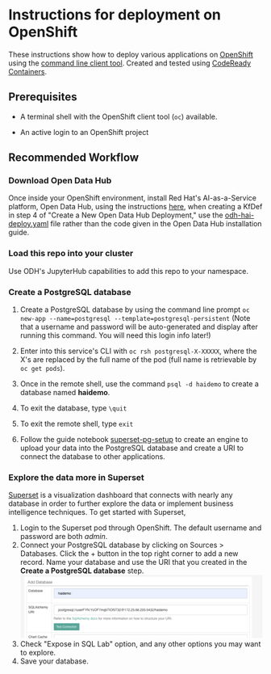 # Instructions for deployment on OpenShift
These instructions show how to deploy various applications on [OpenShift](https://okd.io)
using the [command line client tool](https://docs.okd.io/latest/cli_reference/get_started_cli.html). Created and tested using [CodeReady Containers](https://developers.redhat.com/products/codeready-containers/overview).

## Prerequisites

* A terminal shell with the OpenShift client tool (`oc`) available.

* An active login to an OpenShift project

## Recommended Workflow

### Download Open Data Hub

Once inside your OpenShift environment, install Red Hat's AI-as-a-Service platform, Open Data Hub, using the instructions [here](https://opendatahub.io/docs/getting-started/quick-installation.html), when creating a KfDef in step 4 of "Create a New Open Data Hub Deployment," use the [odh-hai-deploy.yaml]('./odh-hai-deploy.yaml') file rather than the code given in the Open Data Hub installation guide.

### Load this repo into your cluster

Use ODH's JupyterHub capabilities to add this repo to your namespace.

### Create a PostgreSQL database

1. Create a PostgreSQL database by using the command line prompt `oc new-app --name=postgresql --template=postgresql-persistent` (Note that a username and password will be auto-generated and display after running this command. You will need this login info later!) 

2. Enter into this service's CLI with `oc rsh postgresql-X-XXXXX`, where the X's are replaced by the full name of the pod (full name is retrievable by `oc get pods`).

3. Once in the remote shell, use the command `psql -d haidemo` to create a database named **haidemo**.

4. To exit the database, type `\quit` 

5. To exit the remote shell, type `exit`

6. Follow the guide notebook [superset-pg-setup]('./superset-pg-setup.ipynb') to create an engine to upload your data into the PostgreSQL database and create a URI to connect the database to other applications.
 

### Explore the data more in Superset

[Superset](apache-superset.io) is a visualization dashboard that connects with nearly any database in order to further explore the data or implement business intelligence techniques. To get started with Superset, 
1. Login to the Superset pod through OpenShift. The default username and password are both _admin_.
2. Connect your PostgreSQL database by clicking on Sources > Databases. Click the + button in the top right corner to add a new record. Name your database and use the URI that you created in the **Create a PostgreSQL database** step. 
![Example of Superset URI](./superset_uri.png)
3. Check "Expose in SQL Lab" option, and any other options you may want to explore.
4. Save your database.
